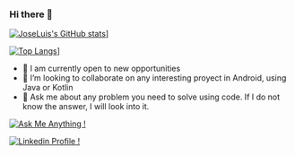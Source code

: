 ### Hi there 👋


[![JoseLuis's GitHub stats](https://github-readme-stats.vercel.app/api?username=joseluisojedafdez)](https://github.com/joseluisojedafdez/github-readme-stats)]

[![Top Langs](https://github-readme-stats.vercel.app/api/top-langs/?username=joseluisojedafdez)](https://github.com/joseluisojedafdez/github-readme-stats)]



- 🔭 I am currently open to new opportunities
- 👯 I’m looking to collaborate on any interesting proyect in Android, using Java or Kotlin
- 💬 Ask me about any problem you need to solve using code. If I do not know the answer, I will look into it.

[![Ask Me Anything !](https://img.shields.io/badge/Ask%20me-anything-1abc9c.svg)](mailto:joseluisojedafdez@gmail.com)

[![Linkedin Profile !](https://img.shields.io/badge/Linkedin-profile-1abc9c.svg)](https://www.linkedin.com/in/joseluisojedafernandez/)


  



